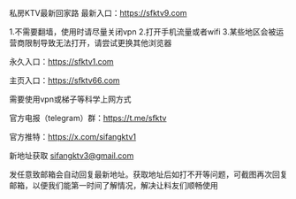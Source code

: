 私房KTV最新回家路
最新入口：https://sfktv9.com

1.不需要翻墙，使用时请尽量关闭vpn
2.打开手机流量或者wifi
3.某些地区会被运营商限制导致无法打开，请尝试更换其他浏览器

永久入口：https://sfktv1.com

主页入口：https://sfktv66.com

需要使用vpn或梯子等科学上网方式

官方电报（telegram）群：https://t.me/sfktv

官方推特：https://x.com/sifangktv1

新地址获取
sifangktv3@gmail.com

发任意致邮箱会自动回复最新地址。获取地址后如打不开等问题，可截图再次回复邮箱，以便我们能第一时间了解情况，解决让料友们顺畅使用

